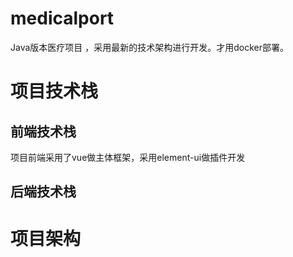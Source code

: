 # medicalport
Java版本医疗项目 ，采用最新的技术架构进行开发。才用docker部署。
# 项目技术栈
## 前端技术栈  
项目前端采用了vue做主体框架，采用element-ui做插件开发
## 后端技术栈  
# 项目架构  
